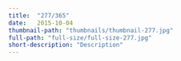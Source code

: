 ```yaml
---
title:  "277/365"
date:   2015-10-04
thumbnail-path: "thumbnails/thumbnail-277.jpg"
full-path: "full-size/full-size-277.jpg"
short-description: "Description"
---
```

